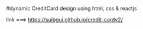 #dynamic CreditCard design  using html, css & reactjs

link ===>  https://suibgui.github.io/credit-cardv2/
